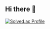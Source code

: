 ## Hi there 👋

[![Solved.ac Profile](http://mazassumnida.wtf/api/v2/generate_badge?boj=goeun)](https://solved.ac/goeun/)
